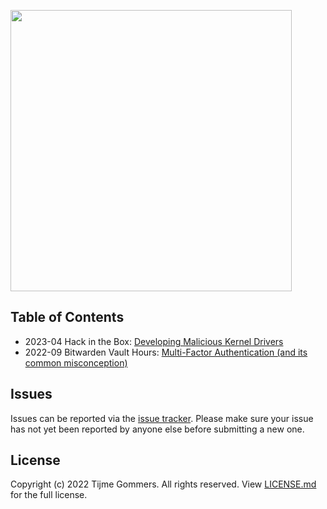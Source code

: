 <p align="left">
    <img src="https://gist.githubusercontent.com/tijme/9da70be6e4628e43943e84d8a3b24c79/raw/b73c9e5fbf36122394481f15eff27778562eb04c/logo.svg" width="450"/>
</p>

## Table of Contents

* 2023-04 Hack in the Box: [Developing Malicious Kernel Drivers](https://github.com/tijme/conferences/tree/master/2023-04%20Hack%20in%20the%20Box)
* 2022-09 Bitwarden Vault Hours: [Multi-Factor Authentication (and its common misconception)](https://github.com/tijme/conferences/tree/master/2022-09%20Bitwarden%20Vault%20Hours)

## Issues

Issues can be reported via the [issue tracker](https://github.com/tijme/conferences/issues). Please make sure your issue has not yet been reported by anyone else before submitting a new one.

## License

Copyright (c) 2022 Tijme Gommers. All rights reserved. View [LICENSE.md](https://github.com/tijme/conferences/blob/master/LICENSE.md) for the full license.
